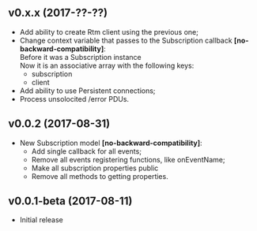 v0.x.x (2017-??-??)
------------------------
* Add ability to create Rtm client using the previous one;
* Change context variable that passes to the Subscription callback **[no-backward-compatibility]**:  
    Before it was a Subscription instance  
    Now it is an associative array with the following keys:
    - subscription
    - client
* Add ability to use Persistent connections;
* Process unsolocited /error PDUs.

v0.0.2 (2017-08-31)
------------------------
* New Subscription model **[no-backward-compatibility]**:
  - Add single callback for all events;
  - Remove all events registering functions, like onEventName;
  - Make all subscription properties public
  - Remove all methods to getting properties.

v0.0.1-beta (2017-08-11)
------------------------
* Initial release
